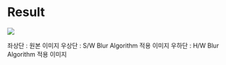 # Result

<img src="https://github.com/kwoan/GaussianBlur_HW_Accelerator_MPSoC/assets/64305856/f96ef310-28a6-4b7c-9b4a-83949eb028e0" />

좌상단 : 원본 이미지
우상단 : S/W Blur Algorithm 적용 이미지
우하단 : H/W Blur Algorithm 적용 이미지